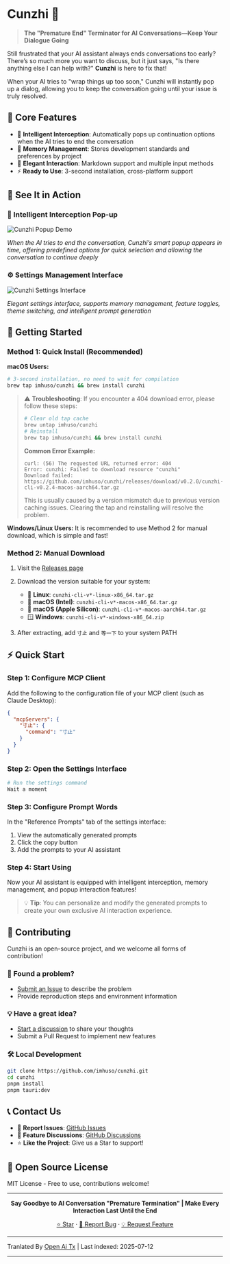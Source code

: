# Cunzhi 🛑

> **The "Premature End" Terminator for AI Conversations—Keep Your Dialogue Going**

Still frustrated that your AI assistant always ends conversations too early? There’s so much more you want to discuss, but it just says, "Is there anything else I can help with?" **Cunzhi** is here to fix that!

When your AI tries to "wrap things up too soon," Cunzhi will instantly pop up a dialog, allowing you to keep the conversation going until your issue is truly resolved.

## 🌟 Core Features

- 🛑 **Intelligent Interception**: Automatically pops up continuation options when the AI tries to end the conversation
- 🧠 **Memory Management**: Stores development standards and preferences by project
- 🎨 **Elegant Interaction**: Markdown support and multiple input methods
- ⚡ **Ready to Use**: 3-second installation, cross-platform support

## 📸 See It in Action

### 🛑 Intelligent Interception Pop-up
![Cunzhi Popup Demo](https://raw.githubusercontent.com/imhuso/cunzhi/main/./screenshots/popup.png)

*When the AI tries to end the conversation, Cunzhi’s smart popup appears in time, offering predefined options for quick selection and allowing the conversation to continue deeply*
### ⚙️ Settings Management Interface
![Cunzhi Settings Interface](https://raw.githubusercontent.com/imhuso/cunzhi/main/./screenshots/settings.png)

*Elegant settings interface, supports memory management, feature toggles, theme switching, and intelligent prompt generation*

## 🚀 Getting Started

### Method 1: Quick Install (Recommended)

**macOS Users:**
```bash
# 3-second installation, no need to wait for compilation
brew tap imhuso/cunzhi && brew install cunzhi
```

> ⚠️ **Troubleshooting**: If you encounter a 404 download error, please follow these steps:
>
> ```bash
> # Clear old tap cache
> brew untap imhuso/cunzhi
> # Reinstall
> brew tap imhuso/cunzhi && brew install cunzhi
> ```
>
> **Common Error Example:**
> ```
> curl: (56) The requested URL returned error: 404
> Error: cunzhi: Failed to download resource "cunzhi"
> Download failed: https://github.com/imhuso/cunzhi/releases/download/v0.2.0/cunzhi-cli-v0.2.4-macos-aarch64.tar.gz
> ```
>
> This is usually caused by a version mismatch due to previous version caching issues. Clearing the tap and reinstalling will resolve the problem.

**Windows/Linux Users:**
It is recommended to use Method 2 for manual download, which is simple and fast!
### Method 2: Manual Download

1. Visit the [Releases page](https://github.com/imhuso/cunzhi/releases)
2. Download the version suitable for your system:
   - 🐧 **Linux**: `cunzhi-cli-v*-linux-x86_64.tar.gz`
   - 🍎 **macOS (Intel)**: `cunzhi-cli-v*-macos-x86_64.tar.gz`
   - 🍎 **macOS (Apple Silicon)**: `cunzhi-cli-v*-macos-aarch64.tar.gz`
   - 🪟 **Windows**: `cunzhi-cli-v*-windows-x86_64.zip`

3. After extracting, add `寸止` and `等一下` to your system PATH

## ⚡ Quick Start

### Step 1: Configure MCP Client

Add the following to the configuration file of your MCP client (such as Claude Desktop):

```json
{
  "mcpServers": {
    "寸止": {
      "command": "寸止"
    }
  }
}
```
### Step 2: Open the Settings Interface

```bash
# Run the settings command
Wait a moment
```

### Step 3: Configure Prompt Words

In the "Reference Prompts" tab of the settings interface:
1. View the automatically generated prompts
2. Click the copy button
3. Add the prompts to your AI assistant

### Step 4: Start Using

Now your AI assistant is equipped with intelligent interception, memory management, and popup interaction features!

> 💡 **Tip**: You can personalize and modify the generated prompts to create your own exclusive AI interaction experience.
## 🤝 Contributing

Cunzhi is an open-source project, and we welcome all forms of contribution!

### 🐛 Found a problem?
- [Submit an Issue](https://github.com/imhuso/cunzhi/issues) to describe the problem
- Provide reproduction steps and environment information

### 💡 Have a great idea?
- [Start a discussion](https://github.com/imhuso/cunzhi/discussions) to share your thoughts
- Submit a Pull Request to implement new features

### 🛠️ Local Development
```bash
git clone https://github.com/imhuso/cunzhi.git
cd cunzhi
pnpm install
pnpm tauri:dev
```
## 📞 Contact Us

- 🐛 **Report Issues**: [GitHub Issues](https://github.com/imhuso/cunzhi/issues)
- 💬 **Feature Discussions**: [GitHub Discussions](https://github.com/imhuso/cunzhi/discussions)
- ⭐ **Like the Project**: Give us a Star to support!

## 📄 Open Source License

MIT License - Free to use, contributions welcome!

---

<div align="center">

**Say Goodbye to AI Conversation "Premature Termination" | Make Every Interaction Last Until the End**

[⭐ Star](https://github.com/imhuso/cunzhi) · [🐛 Report Bug](https://github.com/imhuso/cunzhi/issues) · [💡 Request Feature](https://github.com/imhuso/cunzhi/discussions)

</div>

---

Tranlated By [Open Ai Tx](https://github.com/OpenAiTx/OpenAiTx) | Last indexed: 2025-07-12

---